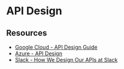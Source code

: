 # API Design <!-- omit in toc -->

## Resources

- [Google Cloud - API Design Guide](https://cloud.google.com/apis/design "https://cloud.google.com/apis/design")
- [Azure - API Design](https://learn.microsoft.com/en-us/azure/architecture/best-practices/api-design "https://learn.microsoft.com/en-us/azure/architecture/best-practices/api-design")
- [Slack - How We Design Our APIs at Slack](https://slack.engineering/how-we-design-our-apis-at-slack "https://slack.engineering/how-we-design-our-apis-at-slack/")
